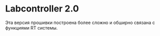# Labcontroller 2.0
Эта версия прошивки построена более сложно и обширно связана с функциями RT системы.
